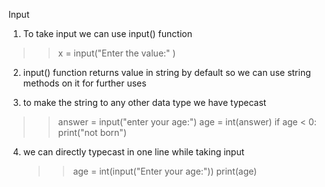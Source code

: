 Input

1) To take input we can use input() function
 >> x = input("Enter the value:" )

 2) input() function returns value in string by default so we can use string methods on it for further uses

 3) to make the string to any other data type we have typecast 
 >> answer = input("enter your age:")
    age = int(answer)
    if age < 0:
    print("not born")

4) we can directly typecast in one line while taking input 
    >> age = int(input("Enter your age:"))
        print(age)

